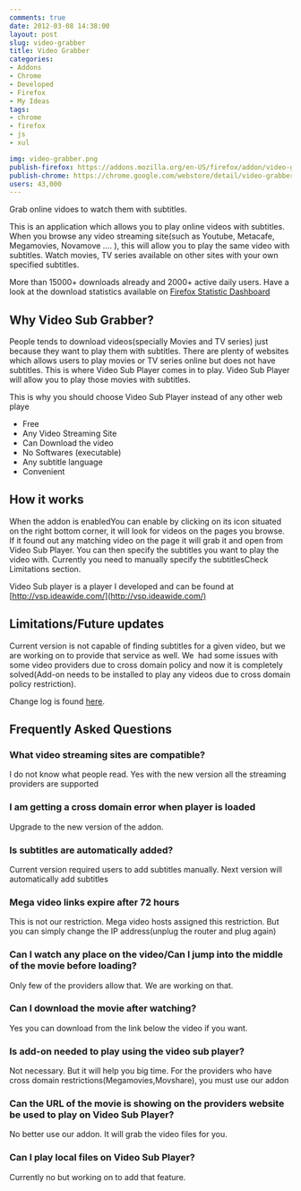 ```yaml
---
comments: true
date: 2012-03-08 14:38:00
layout: post
slug: video-grabber
title: Video Grabber
categories:
- Addons
- Chrome
- Developed
- Firefox
- My Ideas
tags:
- chrome
- firefox
- js
- xul

img: video-grabber.png
publish-firefox: https://addons.mozilla.org/en-US/firefox/addon/video-grabber/
publish-chrome: https://chrome.google.com/webstore/detail/video-grabber/keinlcafjoaeegnnbmokjfbkkgfmpljh
users: 43,000
---
```


Grab online vidoes to watch them with subtitles.

<!-- more -->

This is an application which allows you to play online videos with subtitles. When you browse any video streaming site(such as Youtube, Metacafe, Megamovies, Novamove …. ), this will allow you to play the same video with subtitles. Watch movies, TV series available on other sites with your own specified subtitles.

<div class="alert alert-info">
More than 15000+ downloads already and 2000+ active daily users. Have a look at the download statistics available on <a href="https://addons.mozilla.org/en-US/firefox/addon/video-grabber/statistics/">Firefox Statistic Dashboard</a>
</div>

## Why Video Sub Grabber?

People tends to download videos(specially Movies and TV series) just because they want to play them with subtitles. There are plenty of websites which allows users to play movies or TV series online but does not have subtitles. This is where Video Sub Player comes in to play. Video Sub Player will allow you to play those movies with subtitles.

This is why you should choose Video Sub Player instead of any other web playe
	
  * Free
  * Any Video Streaming Site	
  * Can Download the video
  * No Softwares (executable)
  * Any subtitle language
  * Convenient

## How it works

When the addon is enabledYou can enable by clicking on its icon situated on the right bottom corner, it will look for videos on the pages you browse. If it found out any matching video on the page it will grab it and open from Video Sub Player. You can then specify the subtitles you want to play the video with. Currently you need to manually specify the subtitlesCheck Limitations section.

Video Sub player is a player I developed and can be found at [http://vsp.ideawide.com/](http://vsp.ideawide.com/)

## Limitations/Future updates

Current version is not capable of finding subtitles for a given video, but we are working on to provide that service as well. We  had some issues with some video providers due to cross domain policy and now it is completely solved(Add-on needs to be installed to play any videos due to cross domain policy restriction).


Change log is found [here](http://ideawide.com/video-sub-grabber-change-log/).

## Frequently Asked Questions

### What video streaming sites are compatible?

I do not know what people read. Yes with the new version all the streaming providers are supported

### I am getting a cross domain error when player is loaded

Upgrade to the new version of the addon.


### Is subtitles are automatically added?

Current version required users to add subtitles manually. Next version will automatically add subtitles

### Mega video links expire after 72 hours

This is not our restriction. Mega video hosts assigned this restriction. But you can simply change the IP address(unplug the router and plug again)

### Can I watch any place on the video/Can I jump into the middle of the movie before loading?

Only few of the providers allow that. We are working on that.

### Can I download the movie after watching?

Yes you can download from the link below the video if you want.

### Is add-on needed to play using the video sub player?

Not necessary. But it will help you big time. For the providers who have cross domain restrictions(Megamovies,Movshare), you must use our addon

### Can the URL of the movie is showing on the providers website be used to play on Video Sub Player?

No better use our addon. It will grab the video files for you.

### Can I play local files on Video Sub Player?

Currently no but working on to add that feature.


